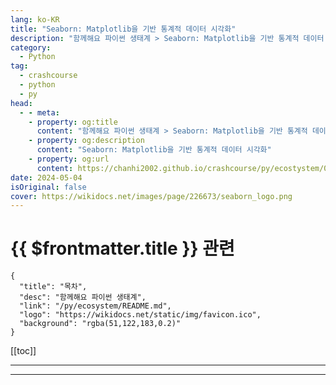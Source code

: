 ```yaml
---
lang: ko-KR
title: "Seaborn: Matplotlib을 기반 통계적 데이터 시각화"
description: "함께해요 파이썬 생태계 > Seaborn: Matplotlib을 기반 통계적 데이터 시각화"
category:
  - Python
tag: 
  - crashcourse
  - python
  - py
head:
  - - meta:
    - property: og:title
      content: "함께해요 파이썬 생태계 > Seaborn: Matplotlib을 기반 통계적 데이터 시각화"
    - property: og:description
      content: "Seaborn: Matplotlib을 기반 통계적 데이터 시각화"
    - property: og:url
      content: https://chanhi2002.github.io/crashcourse/py/ecostystem/04/seaborn.html
date: 2024-05-04
isOriginal: false
cover: https://wikidocs.net/images/page/226673/seaborn_logo.png
---
```


# {{ $frontmatter.title }} 관련

```component VPCard
{
  "title": "목차",
  "desc": "함께해요 파이썬 생태계",
  "link": "/py/ecosystem/README.md",
  "logo": "https://wikidocs.net/static/img/favicon.ico",
  "background": "rgba(51,122,183,0.2)"
}
```

[[toc]]

---

<SiteInfo
  name="Seaborn: Matplotlib을 기반 통계적 데이터 시각화 | WikiDocs"
  desc="함께해요 파이썬 생태계"
  url="https://wikidocs.net/226673"
  logo="https://wikidocs.net/static/img/favicon.ico"
  preview="https://wikidocs.net/images/page/226673/seaborn_logo.png"/>

<!-- TODO: 작성 -->

---
